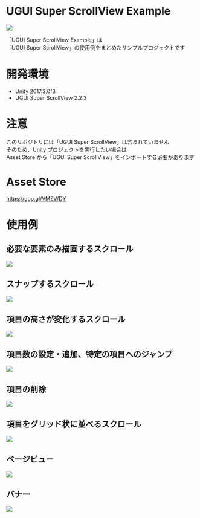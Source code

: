 # UGUI Super ScrollView Example

![](https://cdn-ak.f.st-hatena.com/images/fotolife/b/baba_s/20180309/20180309131028.png)

「UGUI Super ScrollView Example」は  
「UGUI Super ScrollView」の使用例をまとめたサンプルプロジェクトです  

# 開発環境

- Unity 2017.3.0f3
- UGUI Super ScrollView 2.2.3

# 注意

このリポジトリには「UGUI Super ScrollView」は含まれていません  
そのため、Unity プロジェクトを実行したい場合は  
Asset Store から「UGUI Super ScrollView」をインポートする必要があります  

# Asset Store

https://goo.gl/VMZWDY

# 使用例

## 必要な要素のみ描画するスクロール

![](https://cdn-ak.f.st-hatena.com/images/fotolife/b/baba_s/20180308/20180308213201.gif)

## スナップするスクロール

![](https://cdn-ak.f.st-hatena.com/images/fotolife/b/baba_s/20180308/20180308213745.gif)

## 項目の高さが変化するスクロール

![](https://cdn-ak.f.st-hatena.com/images/fotolife/b/baba_s/20180308/20180308220102.gif)

## 項目数の設定・追加、特定の項目へのジャンプ

![](https://cdn-ak.f.st-hatena.com/images/fotolife/b/baba_s/20180309/20180309112201.gif)

## 項目の削除

![](https://cdn-ak.f.st-hatena.com/images/fotolife/b/baba_s/20180309/20180309115103.gif)

## 項目をグリッド状に並べるスクロール

![](https://cdn-ak.f.st-hatena.com/images/fotolife/b/baba_s/20180309/20180309123707.gif)

## ページビュー

![](https://cdn-ak.f.st-hatena.com/images/fotolife/b/baba_s/20180309/20180309140407.gif)

## バナー

![](https://cdn-ak.f.st-hatena.com/images/fotolife/b/baba_s/20180310/20180310180148.gif)